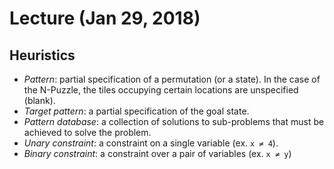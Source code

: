 # Lecture (Jan 29, 2018)
## Heuristics
* *Pattern*: partial specification of a permutation (or a state). In the case of the N-Puzzle, the tiles occupying certain locations are unspecified (blank).
* *Target pattern*: a partial specification of the goal state.
* *Pattern database*: a collection of solutions to sub-problems that must be achieved to solve the problem.
* *Unary constraint*: a constraint on a single variable (ex. `x ≠ 4`). 
* *Binary constraint*: a constraint over a pair of variables (ex. `x ≠ y`)
